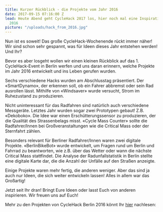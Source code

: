 ```yaml
---
title: Kurzer Rückblick - die Projekte vom Jahr 2016
date: 2017-09-15 07:16:00 Z
lead: Heute Abend geht CycleHack 2017 los, hier noch mal eine Inspirationsquelle von
  2016
picture: "/uploads/hack_from_2016.jpg"
---
```


Nun ist es soweit! Das große CycleHack-Wochenende rückt immer näher! Wir sind schon sehr gespannt, was für Ideen dieses Jahr entstehen werden! Und Ihr?

Bevor es aber losgeht wollen wir einen kleinen Rückblick auf das 1. CycleHack-Event in Berlin werfen und uns daran erinnern, welche Projekte im Jahr 2016 entwickelt und ins Leben gerufen wurden.

Sechs verschiedene Hacks wurden am Abschlusstag präsentiert. Der «SmartDynamo», der erkennen soll, ob ein Fahrer abbremst oder sein Rad ausrollen lässt. Mithilfe von «Windsaver» wurde versucht, Strom im Ruhezustand zu produzieren.

Nicht uninteressant für das Radfahren sind natürlich auch verschiedene Messgeräte. Letztes Jahr wurden sogar zwei Prototypen gebaut! Z.B. «Dekoboko». Die Idee war einen Erschütterungssensor zu produzieren, der die Qualität des Strassenbelags misst. «Cycle Mass Counter» sollte die Radfahrer/Innen bei Großveranstaltungen wie die Critical Mass oder der Sternfahrt zählen.

Besonders relevant für Berliner Radfahrer/Innen waren zwei digitale Projekte. «BerlinBikeBot» wurde entwickelt, um Fragen rund um Berlin und Fahrrad zu beantworten, wie z.B. über das Wetter oder wann die nächste Critical Mass stattfindet. Die Analyse der Radunfallstatistik in Berlin stellte eine digitale Karte dar, die die Anzahl der Unfälle auf den Straßen anzeigte.

Einige Projekte waren mehr fertig, die anderen weniger. Aber das sind ja auch nur Ideen, die sich weiter entwickeln lassen! Alles in allem war das Großartig!

Jetzt seit Ihr dran! Bringt Eure Ideen oder lasst Euch von anderen inspirieren. Wir freuen uns auf Euch!

Mehr zu den Projekten von CycleHack Berlin 2016 könnt Ihr [hier](http://cyclehackberlin.de/2016/06/30/rueckblick.html) nachlesen: